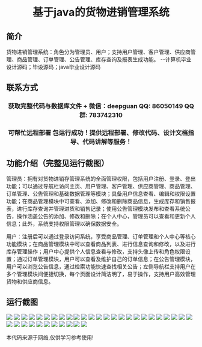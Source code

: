 <p><h1 align="center">基于java的货物进销管理系统</h1></p>

## 简介
货物进销管理系统：角色分为管理员、用户；支持用户管理、客户管理、供应商管理、商品管理、订单管理、公告管理、库存查询及报表生成功能。    --计算机毕业设计源码；毕设源码；java毕业设计源码


## 联系方式
<p><h3 align="center">获取完整代码与数据库文件 + 微信：deepguan QQ: 86050149 QQ群: 783742310</h3></p>
<p><h3 align="center">可帮忙远程部署 包运行成功！提供远程部署、修改代码、设计文档指导、代码讲解等服务！</h3></p>

## 功能介绍（完整见运行截图）
管理员：拥有对货物进销存管理系统的全面管理权限，包括用户注册、登录、登出功能；可以通过导航栏访问主页、用户管理、客户管理、供应商管理、商品管理、订单管理、公告管理和基础数据管理等模块；具备用户信息查看、编辑和权限设置功能；在商品管理模块中可查看、添加、修改和删除商品信息，生成库存和销售报表，进行库存查询并管理进货和销售记录；使用公告管理模块发布和查看系统公告，操作涵盖公告的添加、修改和删除；在个人中心，管理员可以查看和更新个人信息；此外，系统支持权限管理以确保数据安全。

用户：注册后可以通过登录访问系统，享受商品管理、订单管理和个人中心等核心功能模块；在商品管理模块中可以查看商品列表、进行信息查询和修改，以及进行库存管理操作；用户中心提供个人信息查看与修改，支持头像上传和角色权限设置；通过订单管理模块，用户可以查看及维护自己的订单信息；在公告管理模块，用户可以浏览公告信息，通过检索功能快速查找相关公告；左侧导航栏支持用户在多个管理模块间便捷切换，每个页面设计简洁明了，易于操作，支持用户高效管理货物和供应商信息。


## 运行截图
![](img/001.jpg)
![](img/002.jpg)
![](img/003.jpg)
![](img/004.jpg)
![](img/005.jpg)
![](img/006.jpg)
![](img/007.jpg)
![](img/008.jpg)
![](img/009.jpg)
![](img/010.jpg)
![](img/011.jpg)
![](img/012.jpg)
![](img/013.jpg)
![](img/014.jpg)
![](img/015.jpg)
![](img/016.jpg)
![](img/017.jpg)
![](img/018.jpg)
![](img/019.jpg)
![](img/020.jpg)
![](img/021.jpg)
![](img/022.jpg)
![](img/023.jpg)
![](img/024.jpg)
![](img/025.jpg)
![](img/026.jpg)
![](img/027.jpg)
![](img/028.jpg)
![](img/029.jpg)
![](img/030.jpg)
![](img/031.jpg)
![](img/032.jpg)
![](img/033.jpg)
![](img/034.jpg)
![](img/035.jpg)
![](img/036.jpg)

<p>本代码来源于网络,仅供学习参考使用!</p>
